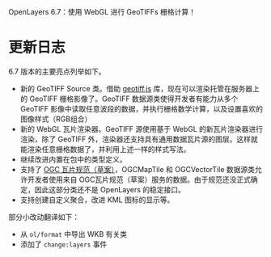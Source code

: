 OpenLayers 6.7：使用 WebGL 进行 GeoTIFFs 栅格计算！

# 更新日志

6.7 版本的主要亮点列举如下。

- 新的 GeoTIFF Source 类。借助 [geotiff.js](https://geotiffjs.github.io/) 库，现在可以渲染托管在服务器上的 GeoTIFF 栅格影像了。GeoTIFF 数据源类使得开发者有能力从多个 GeoTIFF 影像中读取任意波段的数据，并执行栅格数学计算，以及设置喜欢的图像样式（RGB组合）
- 新的 WebGL 瓦片渲染器。GeoTIFF 源使用基于 WebGL 的新瓦片渲染器进行渲染，除了 GeoTIFF 外，渲染器还支持具有通用数据瓦片源的图层。这样就能渲染任意栅格数据了，并利用上述一样的样式写法。
- 继续改进内置在包中的类型定义。
- 支持了 [OGC 瓦片规范（草案）](https://ogcapi.ogc.org/tiles/)，OGCMapTile 和 OGCVectorTile 数据源类允许开发者使用来自 OGC瓦片规范（草案）服务的数据。由于规范还没正式确定，因此这部分类还不是 OpenLayers 的稳定接口。
- 支持创建自定义聚合，改进 KML 图标的显示等。

部分小改动翻译如下：

- 从 `ol/format` 中导出 WKB 有关类
- 添加了 `change:layers` 事件

